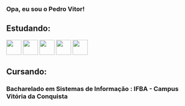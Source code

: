 ### Opa, eu sou o Pedro Vitor!



## Estudando:

  <div style = 'display:block'>            
    <img src="https://cdn.jsdelivr.net/gh/devicons/devicon/icons/java/java-original.svg" height='40px'/>
    <img src="https://cdn.jsdelivr.net/gh/devicons/devicon/icons/javascript/javascript-original.svg" height='40px' />
    <img src="https://cdn.jsdelivr.net/gh/devicons/devicon/icons/python/python-plain.svg" height='40px'/>
    <img src="https://cdn.jsdelivr.net/gh/devicons/devicon/icons/html5/html5-original.svg" height='40px'/>
    <img src="https://cdn.jsdelivr.net/gh/devicons/devicon/icons/css3/css3-original.svg" height='40px'/>   
  </div>
  
 ## Cursando:
  ### Bacharelado em Sistemas de Informação : IFBA - Campus Vitória da Conquista

<!--
**V1torPedro/V1torPedro** is a ✨ _special_ ✨ repository because its `README.md` (this file) appears on your GitHub profile.

Here are some ideas to get you started:

- 🔭 I’m currently working on ...
- 🌱 I’m currently learning ...
- 👯 I’m looking to collaborate on ...
- 🤔 I’m looking for help with ...
- 💬 Ask me about ...
- 📫 How to reach me: ...
- 😄 Pronouns: ...
- ⚡ Fun fact: ...
-->
